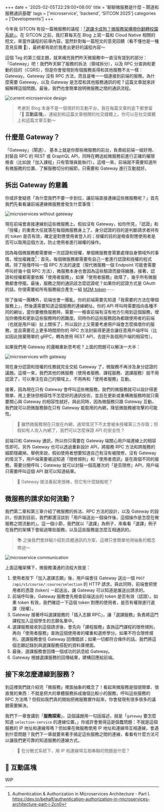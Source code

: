 +++
date = '2025-02-05T22:29:00+08:00'
title = '聊聊微服務是什麼 – 閘道和服務通訊基礎'
tags = ['microservice', 'backend', 'SITCON 2025']
categories = ['Developments']
+++

今年我 SITCON 有投一篇微服務的議程：[「選課卡成狗？微服務架構帶你翻轉校園系統」](https://sitcon.org/2025/agenda/a03517/)。在 SITCON 之前，我打算每天在 Blog 上寫一篇和 Cloud Native 相關的短文，來當作議程的前導內容。當然針對每一篇短文的意見回饋（看不懂也是一種意見反饋 🥺），最終都有助於我產出更好的議程內容～

這個 Tag 的第三個主題，就來補充我們昨天微服務中一直沒有提到的部分：「Gateway」吧！我們昨天聊了服務的拆法（領域拆分），以及 RPC 分查詢和更動的目的（CQRS），但是你會發現到有個服務長得和其他服務不太一樣：Gateway。Gateway 沒有 RPC 方法，而且是唯一一個連接到前端的服務。為什麼需要 Gateway，以及 Gateway 是怎麼和其他服務通訊的呢？這篇文章就來詳細解釋這個問題。最後，我們也會簡單說明微服務之間的通訊流程。

![current microservice design](https://assets.blog.pan93.com/microservice-gateway-and-communication/current-microservice.png)

> 考慮到 Blog 本身不是一個很好的互動平台，我在每篇文章的底下都會留「**💬 互動區塊**」，連結到和這篇文章相關的社交媒體上。你可以在社交媒體上和這篇文章互動～

## 什麼是 Gateway？

「Gateway」（閘道）， 基本上就是你那些微服務的前台，負責給前端一組好用、封裝自 RPC 的 REST 或 GraphQL API，同時在轉送給微服務前進行正確的權限檢查（比如說「加入課程」只有管理員能執行）。這樣一來，前端就不需要知道所有微服務的位置、了解服務切分的細節，只需要和 Gateway 進行互動就好。

## 拆出 Gateway 的意義

你或許會疑惑「為什麼我們不要一步到位，讓前端直接連線這些微服務呢？」首先我們先看看讓前端連線微服務會發生什麼事情：

![microservices without gateway](https://assets.blog.pan93.com/microservice-gateway-and-communication/services-without-gateway.png)

現在前端會直接連線到這些微服務上。假如沒有 Gateway，如你所見，「認證」和「授權」的重責大任就落在每個微服務身上了。身分認證的目的是判斷請求者持有的 token 是否有效，確定是對應使用者登入的；授權的目的是檢查對應使用者是否可以取用這個方法，防止使用者進行越權的操作。

因為每個微服務都需要做一次認證和授權，單個微服務會需要處理自身領域外的事情，增加複雜度[^1]：首先，每個微服務都需要有自己一套進行認證和授權的程式碼，除了拖慢呼叫一個 RPC 方法的速度（現代微服務一個 Endpoint 可能會需要呼叫好幾十個 RPC 方法），微服務本身也會因為這些驗證而變得臃腫。接著，認證和授權都需要依賴「使用者服務」，如果「使用者服務」故障了，幾乎所有微服務都會停擺。最後，服務之間的通訊該怎麼認證呢？如果你的認證方式是 OAuth 的話，你很需要給所有服務組合產生一組 [M2M token](https://auth0.com/blog/using-m2m-authorization/)⋯⋯

[^1]: Authentication & Authorization in Microservices Architecture - Part I. <https://dev.to/behalf/authentication-authorization-in-microservices-architecture-part-i-2cn0>

除了後端一團糟外，前端也會一團亂。你的前端需要先知道「我需要的方法在哪個服務上」，然後還需要知道這個服務的連線網址。你的 API 呼叫時需要指向各種不同的網址，當你要撤換服務時，需要一一檢查前端有沒有地方引用到這個服務，增加你撤換和更新這些服務時的困難度。同時你的這些服務因為都跟使用者的前端（也就是用戶端）扯上關係了，所以設計上又需要考慮用戶端會怎麼搞壞你的服務，並且需要花上更多時間把你的 RPC 方法封裝得更適合讓任意用戶端呼叫（比如因此捨棄簡單的 gRPC，轉為使用 REST API，去提升各個用戶端的相容性）。

如果我們用 Gateway 的邏輯重新思考呢？上面的問題可以解決一大半：

![microservices with gateway](https://assets.blog.pan93.com/microservice-gateway-and-communication/services-with-gateway.png)

現在身分認證和授權的任務就完全交給 Gateway 了，微服務不再涉及身分認證的議題。這樣一來，我們其他的微服務（使用者服務、課程服務、選課服務）就不用認證了，可以專注在自己的領域上，不用再和「使用者服務」互動。

接著，因為現在只有 Gateway 會呼叫這些微服務，我們的微服務就可以設計得更簡單、用上更快但相容性不怎麼好的通訊技術，並且在更新或重構微服務時就只需要關心與 Gateway 的相容性就好。與此同時，因為微服務只跟 Gateway 互動，我們就可以把微服務鎖在只有 Gateway 能取用的內網，降低微服務被攻擊的可能性。

> 🤔 雖然微服務現在只放在內網，通常情況下不太會被未授權第三方存取；但假如有人攻入內網了，我們可以怎麼保證 API 的安全性？

前端只和 Gateway 通訊，所以你只需要在 Gateway 端關心用戶端連線上的相容性即可。另外 Gateway 也可以透過重新設計 API，將服務 RPC 方法和跨服務的細節隱藏掉。舉例來說，假如使用者想要知道自己有沒有被限修，沒有 Gateway 的情況下，用戶端需要被迫知道「限修規則」和「使用者資訊」是在兩個不同的服務，需要分開呼叫；Gateway 就可以封裝一個高層次的「是否限修」API，用戶端只需要呼叫這個 API 就可以知道結果。

> 🤔 Gateway 做法看起來很棒，但它有什麼缺點呢？

## 微服務的請求如何流動？

我們第二章和第三章介紹了微服務的拆法、RPC 方法的設計，以及 Gateway 的設計。但直到目前，我們都還沒談到「用戶端送出一個操作後，這個操作是怎麼在微服務之間流動的」。這一個小節，我們就以「選課」為例子，來看看「選課」例子在我們的架構下會經過哪些服務，以及這些服務是怎麼互相通訊的。

> 📚 之後我們會詳細介紹到具體通訊的方案，這裡只會簡單地用抽象的概念帶過～

![microservice communication](https://assets.blog.pan93.com/microservice-gateway-and-communication/microservice-communication-basic.png)

上面這種架構下，微服務溝通的流程大致是：

1. 使用者按下「加入選課志願」後，用戶端會往 Gateway 送出一個 `POST /api/v1/course/:course/selection` 的 HTTP 請求。與此同時，前端會把使用者的憑證 (token) 一起送出，讓 Gateway 可以知道是誰送出請求的。
2. 前端呼叫後，Gateway 服務會先檢查前端送出的 token 是否有效（認證）。如果 token 有效，我們確認一下這個 token 對應的使用者，是否有權限進行選課（授權）。
3. Gateway 接著呼叫選課服務的「插入志願 RPC」，讓「選課服務」負責將這門課程加入這個學生的志願名單中。
4. 選課服務接收到這個請求後，會先向「課程服務」查詢這門課程的限修規則，再向「使用者服務」查詢這個使用者的權重和選修學分。如果不符合限修規則，選課服務會往 Gateway 回傳錯誤；如果一切都符合條件的話，我們將這個志願記錄到與選課服務搭配的資料庫裡面。
5. 最後，選課服務會回傳一個成功的訊息給 Gateway。
6. Gateway 根據選課服務的回傳結果，建構回應給前端。

## 接下來怎麼連線到服務？

到這裡我們就介紹完「微服務」裡面抽象的概念了！看起來微服務是個很簡單、很直覺的東西：不就是把大的單體服務拆成幾個比較小的服務，呼叫這些服務的 RPC 方法嗎？但假如我們真的開始把微服務實作起來，你會發現有很多很多的議題需要解決。

我們下一章會講到「**服務探索**」，這個議題用一句話描述，就是「`gateway` 要怎麼知道 `selection-service` 的連線位置。」你或許會覺得這是個蠢問題：不就是這個服務的 IP 地址和連線埠嗎？但如果在微服務使用 IP 地址和連線埠互相連線，會遇到什麼問題？我們下一章就要來著手搞定這些服務之間的連線，看看有什麼方法可以讓我們更可靠的知道服務的連線方式。

> 🤔 在分散式系統下，用 IP 和連線埠互相串聯的問題是什麼？

## 💬 互動區塊

WIP
